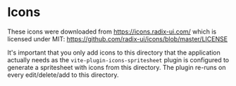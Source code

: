 # Icons

These icons were downloaded from https://icons.radix-ui.com/ which is licensed
under MIT: https://github.com/radix-ui/icons/blob/master/LICENSE

It's important that you only add icons to this directory that the application
actually needs as the `vite-plugin-icons-spritesheet` plugin is configured to
generate a spritesheet with icons from this directory. The plugin re-runs on
every edit/delete/add to this directory.
